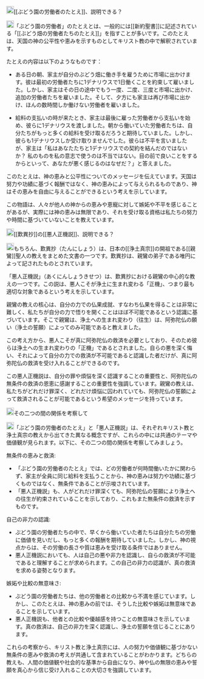 

<img src='https://scrapbox.io/api/pages/nishio/nishio/icon' alt='nishio.icon' height="19.5"/>[[ぶどう園の労働者のたとえ]]、説明できる？

<img src='https://scrapbox.io/api/pages/nishio/gpt/icon' alt='gpt.icon' height="19.5"/>「ぶどう園の労働者」のたとえとは、一般的には[[新約聖書]]に記述されている「[[ぶどう畑の労働者たちのたとえ]]」を指すことが多いです。このたとえは、天国の神の公平性や恵みを示すものとしてキリスト教の中で解釈されています。

たとえの内容は以下のようなものです：

- ある日の朝、家主が自分のぶどう畑に働き手を雇うために市場に出かけます。彼は最初の労働者たちに1デナリウスで1日働くことを約束して雇いました。しかし、家主はその日の途中でもう一度、二度、三度と市場に出かけ、追加の労働者たちを雇いました。そして、夕方にも家主は再び市場に出かけ、ほんの数時間しか働けない労働者を雇いました。

- 給料の支払いの時が来たとき、家主は最後に雇った労働者から支払いを始め、彼らに1デナリウスを渡しました。朝から働いていた労働者たちは、自分たちがもっと多くの給料を受け取るだろうと期待していました。しかし、彼らも1デナリウスしか受け取りませんでした。彼らは不平を言いましたが、家主は「私はあなたたちと1デナリウスでの契約を結んだのではないか？ 私のものを私の意志で使うのは不当ではない。目の前で良いことをするからといって、あなたが悪く感じるのはなぜだ？」と答えました。

このたとえは、神の恵みと公平性についてのメッセージを伝えています。天国は努力や功績に基づく報酬ではなく、神の恵みによって与えられるものであり、神はその恵みを自由に与えることができるという考えを示しています。

この物語は、人々が他人の神からの恵みや恵寵に対して嫉妬や不平を感じることがあるが、実際には神の恵みは無限であり、それを受け取る資格は私たちの努力や時間に基づいていないことを教えています。

<img src='https://scrapbox.io/api/pages/nishio/nishio/icon' alt='nishio.icon' height="19.5"/>[[歎異抄]]の[[悪人正機説]]、説明できる？

<img src='https://scrapbox.io/api/pages/nishio/gpt/icon' alt='gpt.icon' height="19.5"/>もちろん、歎異抄（たんにしょう）は、日本の[[浄土真宗]]の開祖である[[親鸞]]聖人の教えをまとめた文書の一つです。歎異抄は、親鸞の弟子である唯円によって記されたものとされています。

「悪人正機説」（あくにんしょうきせつ）は、歎異抄における親鸞の中心的な教えの一つです。この説は、悪人こそが浄土に生まれ変わる「正機」、つまり最も適切な対象であるという考えを示しています。

親鸞の教えの核心は、自分の力での仏果成就、すなわち仏果を得ることは非常に難しく、私たちが自分の力で悟りを開くことはほぼ不可能であるという認識に基づいています。そこで親鸞は、浄土への生まれ変わり（往生）は、阿弥陀仏の願い（浄土の誓願）によってのみ可能であると教えました。

この考え方から、悪人こそが真に阿弥陀仏の救済を必要としており、そのため彼らは浄土への生まれ変わりの「正機」であるとされました。自らの悪を深く悔い、それによって自分の力での救済が不可能であると認識した者だけが、真に阿弥陀仏の救済を受け入れることができるのです。

この悪人正機説は、自分の罪や煩悩を深く認識することの重要性と、阿弥陀仏の無条件の救済の恩恵に感謝することの重要性を強調しています。親鸞の教えは、私たちがどれだけ罪深く、どれだけ煩悩に囚われていても、阿弥陀仏の誓願によって救済されることが可能であるという希望のメッセージを持っています。

<img src='https://scrapbox.io/api/pages/nishio/nishio/icon' alt='nishio.icon' height="19.5"/>その二つの間の関係を考察して

<img src='https://scrapbox.io/api/pages/nishio/gpt/icon' alt='gpt.icon' height="19.5"/>「ぶどう園の労働者のたとえ」と「悪人正機説」は、それぞれキリスト教と浄土真宗の教えから出てきた異なる概念ですが、これらの中には共通のテーマや価値観が見られます。以下に、その二つの間の関係を考察してみましょう。

無条件の恵みと救済:
- 「ぶどう園の労働者のたとえ」では、どの労働者が何時間働いたかに関わらず、家主が全員に同じ給料を支払うことから、神の恵みは努力や功績に基づくものではなく、無条件であることが示唆されています。
- 「悪人正機説」も、人がどれだけ罪深くても、阿弥陀仏の誓願により浄土への往生が約束されていることを示しており、これもまた無条件の救済を示すものです。

自己の非力の認識:
- ぶどう園の労働者たちの中で、早くから働いていた者たちは自分たちの労働に価値を見いだし、もっと多くの報酬を期待していました。しかし、神の視点からは、その労働の長さや質は恵みを受け取る条件ではありません。
- 悪人正機説においても、人は自己の悪や非力を認識し、自らの救済が不可能であると理解することが求められます。この自己の非力の認識が、真の救済を求める姿勢となります。

嫉妬や比較の無意味さ:
- ぶどう園の労働者たちは、他の労働者との比較から不満を感じています。しかし、このたとえは、神の恵みの前では、そうした比較や嫉妬は無意味であることを示しています。
- 悪人正機説も、他者との比較や優越感を持つことの無意味さを示しています。真の救済は、自己の非力を深く認識し、浄土の誓願を信じることにあります。

これらの考察から、キリスト教と浄土真宗には、人の努力や価値観に基づかない無条件の恵みや救済の考えが共通して含まれていることがわかります。どちらの教えも、人間の価値観や社会的な基準から自由になり、神や仏の無限の恵みや誓願を真心から信じ受け入れることの大切さを強調しています。
